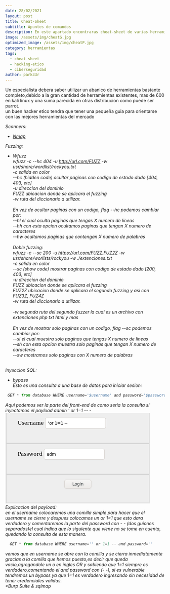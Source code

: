 ```yaml
---
date: 28/02/2021
layout: post
title: Cheat-Sheet
subtitle: Apuntes de comandos
description: En este apartado encontraras cheat-sheet de varias herramientas
image: /assets/img/cheatG.jpg
optimized_image: /assets/img/cheatP.jpg
category: herramientas
tags:
  - cheat-sheet
  - hacking-etico
  - ciberseguridad
author: park33r
---
```

Un especialista debera saber utilizar un abanico de herramientas bastante completo,debido a la gran cantidad de herramientas existentes, mas de 600 en kali linux y una suma parecida en otras distribucion como puede ser parrot.<br>
un buen hacker etico tendra que tener una pequeña guia para orientarse con las mejores herramientas del mercado<br>

<em>Scanners:<em>
* <em>[Nmap](https://github.com/park33r/park33r.github.io/blob/master/pdf/nmap.pdf)<br>

<em>Fuzzing:<em>
* Wfuzz<br>
<strongs>       wfuzz -c --hc 404 -u http://url.com/FUZZ -w usr/share/wordlist/rockyou.txt </strongs><br>
  -c salida en color<br>
  --hc (hidden code) ocultar paginas con codigo de estado dado [404, 403, etc]<br>
  -u direccion del dominio<br>
  FUZZ ubicacion donde se aplicara el fuzzing<br>
  -w ruta del diccionario a utilizar.<br><br>
En vez de ocultar paginas con un codigo, flag --hc podemos cambiar por:<br>
--hl <numero> el cual oculta paginas que tengas X numero de lineas<br>
--hh <numero> con esta opcion ocultamos paginas que tengan X numero de caracteres<br>
--hw <numero> ocultamos paginas que contengan X numero de palabras<br><br>
  Doble fuzzing:<br>
  <strongs>     wfuzz -c --sc 200 -u https://url.com/FUZZ.FUZ2Z -w usr/share/worlists/rockyou -w ./extenciones.txt </strongs><br>
  -c salida en color<br>
  --sc (show code) mostrar paginas con codigo de estado dado [200, 403, etc]<br>
  -u direccion del dominio<br>
  FUZZ ubicacion donde se aplicara el fuzzing<br>
  FUZ2Z ubicacion donde se aplicara el segundo fuzzing y asi con FUZ3Z, FUZ4Z <br>
  -w ruta del diccionario a utilizar.<br><br>
  -w segunda ruta del segundo fuzzer la cual es un archivo con extenciones php txt html y mas<br><br>
  En vez de mostrar solo paginas con un codigo, flag --sc podemos cambiar por:<br>
--sl <numero> el cual muestra solo paginas que tengas X numero de lineas<br>
--sh <numero> con esta opcion muestra solo paginas que tengan X numero de caracteres<br>
--sw <numero> mostramos solo paginas con X numero de palabras<br><br>
 
 
 
 
 
 
 
 
 
 
 
 
 
 
 
 <em>Inyeccion SQL:</em>    
* <em>bypass</em><br>
Esto es una consulta a una base de datos para iniciar sesion:<br>
 ```js
  GET * from database WHERE username='$username' and password='$password'
  ```
Aqui podemos ver la parte del front-end de como seria la consulta si inyectamos el payload admin ' or 1=1 -- -<br>
![](/assets/img/sqli/panel_bypass.png)<br>
Explicacion del payload:<br>
en el username colocaremos una comilla simple para hacer que el username se cierre y despues colocamos un or 1=1 que esto dara verdadero y comentaremos la parte
del password con - - (dos guiones separados)el cual indica que lo siguiente que viene no se tome en cuenta, quedando la consulta de esta manera.<br>
```js
  GET * from database WHERE username='' or 1=1 -- and password=''
 ```
vemos que en username se abre con la comilla y se cierra inmediatamente gracias a la comilla que hemos puesto,es decir que queda vacio,agregandole un o en ingles OR y sabiendo que 1=1 siempre es verdadero,comentando el and password con (- -), si es vulnerable tendremos un bypass ya que 1=1 es verdadero ingresando sin necesidad de tener credenciales validas.<br>
*<em>Burp Suite & sqlmap</em><br>



